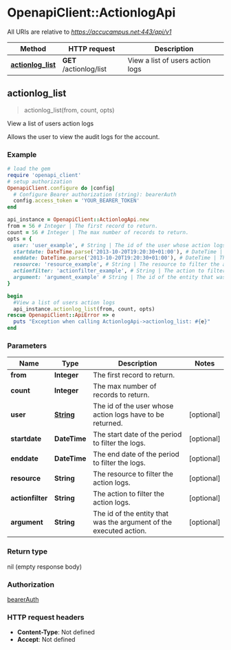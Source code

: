 # OpenapiClient::ActionlogApi

All URIs are relative to *https://accucampus.net:443/api/v1*

Method | HTTP request | Description
------------- | ------------- | -------------
[**actionlog_list**](ActionlogApi.md#actionlog_list) | **GET** /actionlog/list | View a list of users action logs



## actionlog_list

> actionlog_list(from, count, opts)

View a list of users action logs

Allows the user to view the audit logs for the account.

### Example

```ruby
# load the gem
require 'openapi_client'
# setup authorization
OpenapiClient.configure do |config|
  # Configure Bearer authorization (string): bearerAuth
  config.access_token = 'YOUR_BEARER_TOKEN'
end

api_instance = OpenapiClient::ActionlogApi.new
from = 56 # Integer | The first record to return.
count = 56 # Integer | The max number of records to return.
opts = {
  user: 'user_example', # String | The id of the user whose action logs have to be returned.
  startdate: DateTime.parse('2013-10-20T19:20:30+01:00'), # DateTime | The start date of the period to filter the logs.
  enddate: DateTime.parse('2013-10-20T19:20:30+01:00'), # DateTime | The end date of the period to filter the logs.
  resource: 'resource_example', # String | The resource to filter the action logs.
  actionfilter: 'actionfilter_example', # String | The action to filter the action logs.
  argument: 'argument_example' # String | The id of the entity that was the argument of the executed action.
}

begin
  #View a list of users action logs
  api_instance.actionlog_list(from, count, opts)
rescue OpenapiClient::ApiError => e
  puts "Exception when calling ActionlogApi->actionlog_list: #{e}"
end
```

### Parameters


Name | Type | Description  | Notes
------------- | ------------- | ------------- | -------------
 **from** | **Integer**| The first record to return. | 
 **count** | **Integer**| The max number of records to return. | 
 **user** | [**String**](.md)| The id of the user whose action logs have to be returned. | [optional] 
 **startdate** | **DateTime**| The start date of the period to filter the logs. | [optional] 
 **enddate** | **DateTime**| The end date of the period to filter the logs. | [optional] 
 **resource** | **String**| The resource to filter the action logs. | [optional] 
 **actionfilter** | **String**| The action to filter the action logs. | [optional] 
 **argument** | **String**| The id of the entity that was the argument of the executed action. | [optional] 

### Return type

nil (empty response body)

### Authorization

[bearerAuth](../README.md#bearerAuth)

### HTTP request headers

- **Content-Type**: Not defined
- **Accept**: Not defined

